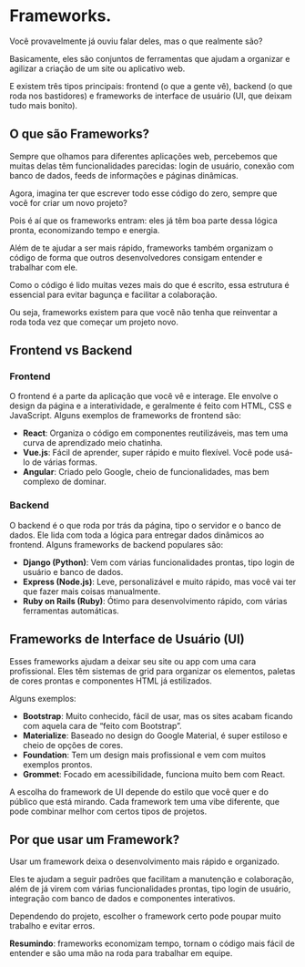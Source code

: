 # Frameworks.

Você provavelmente já ouviu falar deles, mas o que realmente são?

Basicamente, eles são conjuntos de ferramentas que ajudam a organizar e agilizar a criação de um site ou aplicativo web.

E existem três tipos principais: frontend (o que a gente vê), backend (o que roda nos bastidores) e frameworks de interface de usuário (UI, que deixam tudo mais bonito).

## O que são Frameworks?

Sempre que olhamos para diferentes aplicações web, percebemos que muitas delas têm funcionalidades parecidas: login de usuário, conexão com banco de dados, feeds de informações e páginas dinâmicas.

Agora, imagina ter que escrever todo esse código do zero, sempre que você for criar um novo projeto?

Pois é aí que os frameworks entram: eles já têm boa parte dessa lógica pronta, economizando tempo e energia.

Além de te ajudar a ser mais rápido, frameworks também organizam o código de forma que outros desenvolvedores consigam entender e trabalhar com ele.

Como o código é lido muitas vezes mais do que é escrito, essa estrutura é essencial para evitar bagunça e facilitar a colaboração.

Ou seja, frameworks existem para que você não tenha que reinventar a roda toda vez que começar um projeto novo.

## Frontend vs Backend

### Frontend

O frontend é a parte da aplicação que você vê e interage. Ele envolve o design da página e a interatividade, e geralmente é feito com HTML, CSS e JavaScript. Alguns exemplos de frameworks de frontend são:

- **React**: Organiza o código em componentes reutilizáveis, mas tem uma curva de aprendizado meio chatinha.
- **Vue.js**: Fácil de aprender, super rápido e muito flexível. Você pode usá-lo de várias formas.
- **Angular**: Criado pelo Google, cheio de funcionalidades, mas bem complexo de dominar.

### Backend

O backend é o que roda por trás da página, tipo o servidor e o banco de dados. Ele lida com toda a lógica para entregar dados dinâmicos ao frontend. Alguns frameworks de backend populares são:

- **Django (Python)**: Vem com várias funcionalidades prontas, tipo login de usuário e banco de dados.
- **Express (Node.js)**: Leve, personalizável e muito rápido, mas você vai ter que fazer mais coisas manualmente.
- **Ruby on Rails (Ruby)**: Ótimo para desenvolvimento rápido, com várias ferramentas automáticas.

## Frameworks de Interface de Usuário (UI)

Esses frameworks ajudam a deixar seu site ou app com uma cara profissional. Eles têm sistemas de grid para organizar os elementos, paletas de cores prontas e componentes HTML já estilizados.

Alguns exemplos:

- **Bootstrap**: Muito conhecido, fácil de usar, mas os sites acabam ficando com aquela cara de “feito com Bootstrap”.
- **Materialize**: Baseado no design do Google Material, é super estiloso e cheio de opções de cores.
- **Foundation**: Tem um design mais profissional e vem com muitos exemplos prontos.
- **Grommet**: Focado em acessibilidade, funciona muito bem com React.

A escolha do framework de UI depende do estilo que você quer e do público que está mirando. Cada framework tem uma vibe diferente, que pode combinar melhor com certos tipos de projetos.

## Por que usar um Framework?

Usar um framework deixa o desenvolvimento mais rápido e organizado.

Eles te ajudam a seguir padrões que facilitam a manutenção e colaboração, além de já virem com várias funcionalidades prontas, tipo login de usuário, integração com banco de dados e componentes interativos.

Dependendo do projeto, escolher o framework certo pode poupar muito trabalho e evitar erros.

**Resumindo**: frameworks economizam tempo, tornam o código mais fácil de entender e são uma mão na roda para trabalhar em equipe.